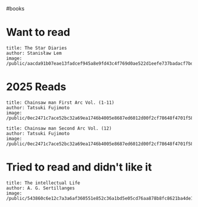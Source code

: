 #books

# Want to read

```book
title: The Star Diaries
author: Stanisław Lem
image: /public/aacda91b07eae13fadcef945a8e9fd43c4f769d0ae522d1eefe737badacf7bde.jpg
```

# 2025 Reads

```book
title: Chainsaw man First Arc Vol. (1-11) 
author: Tatsuki Fujimoto
image: /public/0ec2471c7ace52bc32a69ea1746b4005e8687ed6012d00f2cf78648f4701f586.webp
```

```book
title: Chainsaw man Second Arc Vol. (12) 
author: Tatsuki Fujimoto
image: /public/0ec2471c7ace52bc32a69ea1746b4005e8687ed6012d00f2cf78648f4701f586.webp
```

# Tried to read and didn't like it

```book
title: The intellectual Life
author: A. G. Sertillanges
image: /public/543860c6e12c7a3a6af360551e852c36a1bd5e05cd76aa878b8fc8621ba4de1c.jpg
```
